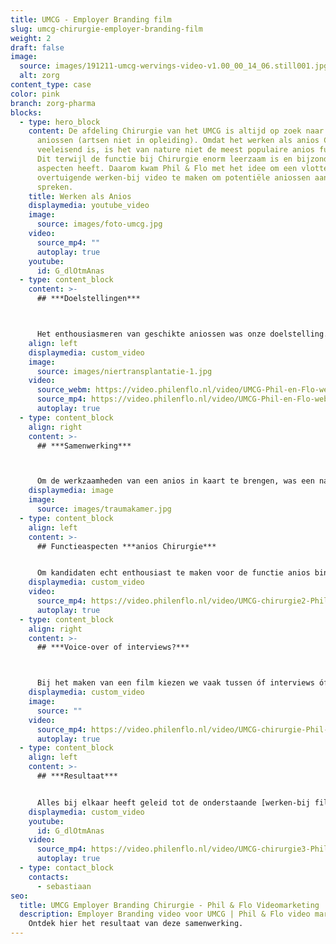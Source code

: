 ```yaml
---
title: UMCG - Employer Branding film
slug: umcg-chirurgie-employer-branding-film
weight: 2
draft: false
image:
  source: images/191211-umcg-wervings-video-v1.00_00_14_06.still001.jpg
  alt: zorg
content_type: case
color: pink
branch: zorg-pharma
blocks:
  - type: hero_block
    content: De afdeling Chirurgie van het UMCG is altijd op zoek naar nieuwe
      aniossen (artsen niet in opleiding). Omdat het werken als anios Chirurgie
      veeleisend is, is het van nature niet de meest populaire anios functie.
      Dit terwijl de functie bij Chirurgie enorm leerzaam is en bijzondere
      aspecten heeft. Daarom kwam Phil & Flo met het idee om een vlotte en
      overtuigende werken-bij video te maken om potentiële aniossen aan te
      spreken.
    title: Werken als Anios
    displaymedia: youtube_video
    image:
      source: images/foto-umcg.jpg
    video:
      source_mp4: ""
      autoplay: true
    youtube:
      id: G_dlOtmAnas
  - type: content_block
    content: >-
      ## ***Doelstellingen***



      Het enthousiasmeren van geschikte aniossen was onze doelstelling. Om dit te doen hebben we ervoor gekozen om de afdeling Chirurgie en werkzaamheden als stoer, divers en uniek naar voren te laten komen in de film. Dit zijn uiteraard niet elementen die we vanuit Phil & Flo geprojecteerd hebben, maar aspecten die wij tijdens onze rondleiding en creatieve sessie op locatie naar voren zagen komen. Zo konden we een realistische maar overtuigende video schieten.
    align: left
    displaymedia: custom_video
    image:
      source: images/niertransplantatie-1.jpg
    video:
      source_webm: https://video.philenflo.nl/video/UMCG-Phil-en-Flo-website-source.webm
      source_mp4: https://video.philenflo.nl/video/UMCG-Phil-en-Flo-website-source.mp4
      autoplay: true
  - type: content_block
    align: right
    content: >-
      ## ***Samenwerking***



      Om de werkzaamheden van een anios in kaart te brengen, was een nauwe samenwerking met de afdeling Chirurgie van belang. Een uitgebreide creatieve sessie heeft ons gebracht tot een lijst aan werkzaamheden en activiteiten die we in beeld wilden brengen. Met één filmdag om alle beelden te schieten en een wereld aan mooie shots was een strakke planning van belang. Mijn insteek als creative producer is altijd om het maximale uit een filmdag te halen, dus een strakke planning is standaard een must. Dankzij een nauwe en flexibele samenwerking tussen Phil & Flo en de afdeling Chirurgie waarin wederzijds vertrouwen heerste, hebben we een prachtige film kunnen schieten.
    displaymedia: image
    image:
      source: images/traumakamer.jpg
  - type: content_block
    align: left
    content: >-
      ## Functieaspecten ***anios Chirurgie***


      Om kandidaten echt enthousiast te maken voor de functie anios binnen de Chirurgie, hebben we ervoor gekozen om een goede balans van zachte en harde aspecten van de functie in beeld te brengen. Denk bij de harde aspecten onder andere aan werkzaamheden op de traumakamer, gipspolikliniek en de kinderafdeling. De meer unieke zachte aspecten waren onder andere het onderwijs, de laparoscopische oefenbox, het onderzoekslab, en niet te vergeten het ‘kroketmoment’ met alle collega’s. Het hoogtepunt van de film is natuurlijk de niertransplantatie. Hier hebben we tijdens een operatie de chirurgen, aiossen en aniossen van het UMCG in actie gezien.
    displaymedia: custom_video
    video:
      source_mp4: https://video.philenflo.nl/video/UMCG-chirurgie2-Phil-en-Flo-website-source.mp4
      autoplay: true
  - type: content_block
    align: right
    content: >-
      ## ***Voice-over of interviews?***



      Bij het maken van een film kiezen we vaak tussen óf interviews óf een voice-overstem om de beelden te begeleiden. Omdat het in dit geval om een werken-bij video ging, hebben we gekozen voor interviews met verschillende collega’s van de afdeling Chirurgie. Dit geeft een persoonlijk karakter aan de film. We kiezen hierbij altijd voor een diverse samenstelling zodat een breder publiek aangesproken wordt door de film. Dit betekent onder andere een goede verhouding tussen man en vrouw, en verschillende functies en dus invalshoeken.
    displaymedia: custom_video
    image:
      source: ""
    video:
      source_mp4: https://video.philenflo.nl/video/UMCG-chirurgie-Phil-en-Flo-website-source.mp4
      autoplay: true
  - type: content_block
    align: left
    content: >-
      ## ***Resultaat***


      Alles bij elkaar heeft geleid tot de onderstaande [werken-bij film](https://www.philenflo.nl/oplossingen/employer-branding/). Een film waar wij van Phil & Flo trots op zijn! Vanuit het UMCG, zowel vanuit de afdeling Chirurgie als daarbuiten, waren de reacties zeer positief. Belangrijker nog, de video heeft haar doel bereikt. Het UMCG heeft al een groot aantal aanmeldingen binnen en verwacht de open vacatures voor Anios bij de afdeling chirurgie goed te kunnen vullen. Mission accomplished!
    displaymedia: custom_video
    youtube:
      id: G_dlOtmAnas
    video:
      source_mp4: https://video.philenflo.nl/video/UMCG-chirurgie3-Phil-en-Flo-website-source.mp4
      autoplay: true
  - type: contact_block
    contacts:
      - sebastiaan
seo:
  title: UMCG Employer Branding Chirurgie - Phil & Flo Videomarketing
  description: Employer Branding video voor UMCG | Phil & Flo video marketing |
    Ontdek hier het resultaat van deze samenwerking.
---
```

